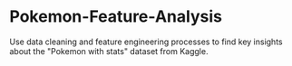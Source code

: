 # Pokemon-Feature-Analysis
Use data cleaning and feature engineering processes to find key insights about the "Pokemon with stats" dataset from Kaggle.

